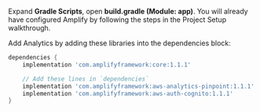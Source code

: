 Expand **Gradle Scripts**, open **build.gradle (Module: app)**. You will already have configured Amplify by following the steps in the Project Setup walkthrough.

Add Analytics by adding these libraries into the dependencies block:

```groovy
dependencies {
    implementation 'com.amplifyframework:core:1.1.1'

    // Add these lines in `dependencies`
    implementation 'com.amplifyframework:aws-analytics-pinpoint:1.1.1'
    implementation 'com.amplifyframework:aws-auth-cognito:1.1.1'
}
```